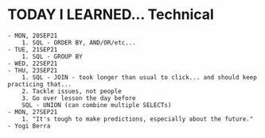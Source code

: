 # TODAY I LEARNED... Technical
    - MON, 20SEP21
        1. SQL - ORDER BY, AND/OR/etc...
    - TUE, 21SEP21
        1. SQL - GROUP BY
    - WED, 22SEP21
    - THU, 23SEP21 
        1. SQL - JOIN - took longer than usual to click... and should keep practicing that...
        2. Tackle issues, not people
        3. Go over lesson the day before
        SQL - UNION (can combine multiple SELECTs) 
    - MON, 27SEP21
        1. "It's tough to make predictions, especially about the future." - Yogi Berra

    